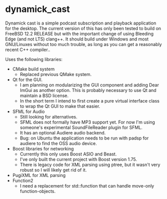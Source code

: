 # dynamick_cast
Dynamick cast is a simple podcast subscription and playback application for the desktop. The current version of this has only been tested to build on FreeBSD 12.2 RELEASE but with the important change of using Bleeding Edge (and not LTS) clang++. It should build under Windows and most GNU/Linuxes without too much trouble, as long as you can get a reasonably recent C++ compiler..

Uses the following libraries:
+ CMake build system
    - Replaced previous QMake system.
+ Qt for the GUI.
    - I am planning on modularizing the GUI component and adding Dear ImGui as another option. This is probably necessary to use Qt and maintain a BSD license.
    - In the short term I intend to first create a pure virtual interface class to wrap the Qt GUI to make that easier.
+ SFML for Audio
    - Still looking for alternatives.
    - SFML does not formally have MP3 support yet. For now I'm using someone's experimental SoundFileReader plugin for SFML.
    - It has an optional Audiere audio backend.
    - Bug: on Ubuntu the application needs to be run with padsp for audiere to find the OSS audio device.
+ Boost libraries for networking
    - Currently this only uses Boost ASIO and Beast.
    - I've only built the current project with Boost version 1.75.
    - There is legacy code for XML parsing using ptree, but it wasn't very robust so I will likely get rid of it.
+ PugiXML for XML parsing
+ Function2
    - I need a replacement for std::function that can handle move-only function-objects.

